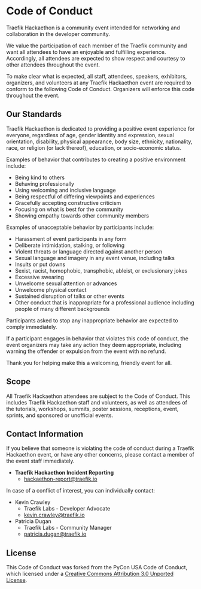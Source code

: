 # Code of Conduct

Traefik Hackaethon is a community event intended for networking and collaboration in the developer community.

We value the participation of each member of the Traefik community and want all attendees to have an enjoyable and fulfilling experience. Accordingly, all attendees are expected to show respect and courtesy to other attendees throughout the event.

To make clear what is expected, all staff, attendees, speakers, exhibitors, organizers, and volunteers at any Traefik Hackaethon event are required to conform to the following Code of Conduct. Organizers will enforce this code throughout the event.

## Our Standards

Traefik Hackaethon is dedicated to providing a positive event experience for everyone, regardless of age, gender identity and expression, sexual orientation, disability, physical appearance, body size, ethnicity, nationality, race, or religion (or lack thereof), education, or socio-economic status.

Examples of behavior that contributes to creating a positive environment include:

- Being kind to others
- Behaving professionally
- Using welcoming and inclusive language
- Being respectful of differing viewpoints and experiences
- Gracefully accepting constructive criticism
- Focusing on what is best for the community
- Showing empathy towards other community members

Examples of unacceptable behavior by participants include:

- Harassment of event participants in any form
- Deliberate intimidation, stalking, or following
- Violent threats or language directed against another person
- Sexual language and imagery in any event venue, including talks
- Insults or put downs
- Sexist, racist, homophobic, transphobic, ableist, or exclusionary jokes
- Excessive swearing
- Unwelcome sexual attention or advances
- Unwelcome physical contact
- Sustained disruption of talks or other events
- Other conduct that is inappropriate for a professional audience including people of many different backgrounds

Participants asked to stop any inappropriate behavior are expected to comply immediately.

If a participant engages in behavior that violates this code of conduct, the event organizers may take any action they deem appropriate, including warning the offender or expulsion from the event with no refund.

Thank you for helping make this a welcoming, friendly event for all.

## Scope

All Traefik Hackaethon attendees are subject to the Code of Conduct. This includes Traefik Hackaethon staff and volunteers, as well as attendees of the tutorials, workshops, summits, poster sessions, receptions, event, sprints, and sponsored or unofficial events.

## Contact Information

If you believe that someone is violating the code of conduct during a Traefik Hackaethon event, or have any other concerns, please contact a member of the event staff immediately.

- **Traefik Hackaethon Incident Reporting**
    - <hackaethon-report@traefik.io>

In case of a conflict of interest, you can individually contact:

  * Kevin Crawley
      * Traefik Labs - Developer Advocate
      * <kevin.crawley@traefik.io>
  * Patricia Dugan
      * Traefik Labs - Community Manager
      * <patricia.dugan@traefik.io>

## License

This Code of Conduct was forked from the PyCon USA Code of Conduct, which licensed under a [Creative Commons Attribution 3.0 Unported License](http://creativecommons.org/licenses/by/3.0/).

